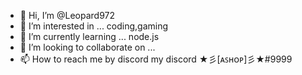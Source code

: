 - 👋 Hi, I’m @Leopard972
- 👀 I’m interested in ... coding,gaming
- 🌱 I’m currently learning ... node.js
- 💞️ I’m looking to collaborate on ...
- 📫 How to reach me by discord my discord ★彡[ᴀꜱʜᴏᴘ]彡★#9999

<!---
Leopard972/Leopard972 is a ✨ special ✨ repository because its `README.md` (this file) appears on your GitHub profile.
You can click the Preview link to take a look at your changes.
--->
